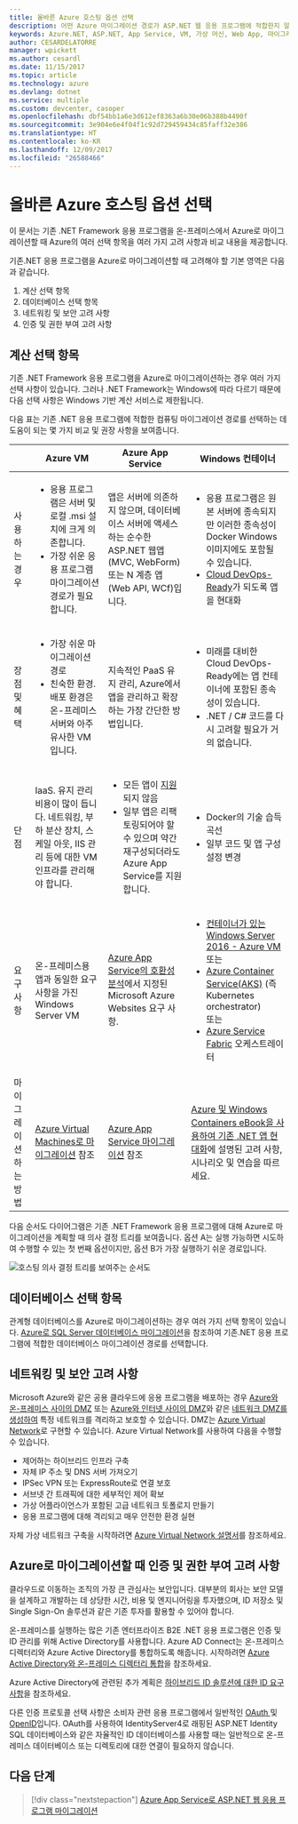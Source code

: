 ```yaml
---
title: 올바른 Azure 호스팅 옵션 선택
description: 어떤 Azure 마이그레이션 경로가 ASP.NET 웹 응용 프로그램에 적합한지 알아봅니다.
keywords: Azure.NET, ASP.NET, App Service, VM, 가상 머신, Web App, 마이그레이션, 마이그레이션
author: CESARDELATORRE
manager: wpickett
ms.author: cesardl
ms.date: 11/15/2017
ms.topic: article
ms.technology: azure
ms.devlang: dotnet
ms.service: multiple
ms.custom: devcenter, casoper
ms.openlocfilehash: dbf54bb1a6e3d612ef8363a6b30e06b388b4490f
ms.sourcegitcommit: 3e904e6e4f04f1c92d729459434c85faff32e386
ms.translationtype: HT
ms.contentlocale: ko-KR
ms.lasthandoff: 12/09/2017
ms.locfileid: "26588466"
---
```

# <a name="choose-the-right-azure-hosting-option"></a>올바른 Azure 호스팅 옵션 선택

이 문서는 기존 .NET Framework 응용 프로그램을 온-프레미스에서 Azure로 마이그레이션할 때 Azure의 여러 선택 항목을 여러 가지 고려 사항과 비교 내용을 제공합니다.

기존.NET 응용 프로그램을 Azure로 마이그레이션할 때 고려해야 할 기본 영역은 다음과 같습니다.

1.  계산 선택 항목
2.  데이터베이스 선택 항목
3.  네트워킹 및 보안 고려 사항
4.  인증 및 권한 부여 고려 사항

## <a name="compute-choices"></a>계산 선택 항목

기존 .NET Framework 응용 프로그램을 Azure로 마이그레이션하는 경우 여러 가지 선택 사항이 있습니다.  그러나 .NET Framework는 Windows에 따라 다르기 때문에 다음 선택 사항은 Windows 기반 계산 서비스로 제한됩니다.

다음 표는 기존 .NET 응용 프로그램에 적합한 컴퓨팅 마이그레이션 경로를 선택하는 데 도움이 되는 몇 가지 비교 및 권장 사항을 보여줍니다.

|                 | Azure VM | Azure App Service | Windows 컨테이너 |
|-----------------|-----------|-------------------|--------------------|
|사용하는 경우      |<ul><li>응용 프로그램은 서버 및 로컬 .msi 설치에 크게 의존합니다.</li><li>가장 쉬운 응용 프로그램 마이그레이션 경로가 필요합니다.</li></ul>|앱은 서버에 의존하지 않으며, 데이터베이스 서버에 액세스하는 순수한 ASP.NET 웹앱(MVC, WebForm) 또는 N 계층 앱(Web API, WCf)입니다. |<ul><li>응용 프로그램은 원본 서버에 종속되지만 이러한 종속성이 Docker Windows 이미지에도 포함될 수 있습니다.</li><li>[Cloud DevOps-Ready](https://docs.microsoft.com/dotnet/standard/modernize-with-azure-and-containers/lift-and-shift-existing-apps-devops/reasons-to-lift-and-shift-existing-net-apps-to-cloud-devops-ready-applications)가 되도록 앱을 현대화</li></ul>|
|장점 및 혜택  |<ul><li>가장 쉬운 마이그레이션 경로</li><li>친숙한 환경. 배포 환경은 온-프레미스 서버와 아주 유사한 VM입니다.</li></ul> |지속적인 PaaS 유지 관리, Azure에서 앱을 관리하고 확장하는 가장 간단한 방법입니다. |<ul><li>미래를 대비한 Cloud DevOps-Ready에는 앱 컨테이너에 포함된 종속성이 있습니다.</li><li>.NET / C# 코드를 다시 고려할 필요가 거의 없습니다.</li></ul> |
|단점             |IaaS. 유지 관리 비용이 많이 듭니다. 네트워킹, 부하 분산 장치, 스케일 아웃, IIS 관리 등에 대한 VM 인프라를 관리해야 합니다. |<ul><li>모든 앱이 [지원](http://www.migratetoazure.net/ReadinessAssessment)되지 않음</li><li>일부 앱은 리팩토링되어야 할 수 있으며 약간 재구성되더라도 Azure App Service를 지원합니다.</li></ul> |<ul><li>Docker의 기술 습득 곡선</li><li>일부 코드 및 앱 구성 설정 변경</li></ul>|
|요구 사항 |온-프레미스용 앱과 동일한 요구 사항을 가진 Windows Server VM | [Azure App Service의 호환성 분석](https://www.migratetoazure.net/Resources)에서 지정된 Microsoft Azure Websites 요구 사항. |<ul><li>[컨테이너가 있는 Windows Server 2016 - Azure VM](https://azuremarketplace.microsoft.com/marketplace/apps/Microsoft.WindowsServer?tab=Overview)<br />또는</li><li>[Azure Container Service(AKS)](https://azure.microsoft.com/services/container-service/) (즉 Kubernetes orchestrator)<br />또는<li>[Azure Service Fabric](https://azure.microsoft.com/services/service-fabric/) 오케스트레이터</li></ul> |
|마이그레이션하는 방법 |[Azure Virtual Machines로 마이그레이션](https://go.microsoft.com/fwlink/?linkid=862531) 참조 | [Azure App Service 마이그레이션](https://go.microsoft.com/fwlink/?linkid=862532) 참조 | [Azure 및 Windows Containers eBook을 사용하여 기존 .NET 앱 현대화](https://aka.ms/liftandshiftwithcontainersebook)에 설명된 고려 사항, 시나리오 및 연습을 따르세요. |

 다음 순서도 다이어그램은 기존 .NET Framework 응용 프로그램에 대해 Azure로 마이그레이션을 계획할 때 의사 결정 트리를 보여줍니다. 옵션 A는 실행 가능하면 시도하여 수행할 수 있는 첫 번째 옵션이지만, 옵션 B가 가장 실행하기 쉬운 경로입니다.

![호스팅 의사 결정 트리를 보여주는 순서도](media/dotnet-howto-choose-migration/decision-tree.png)

## <a name="database-choices"></a>데이터베이스 선택 항목

관계형 데이터베이스를 Azure로 마이그레이션하는 경우 여러 가지 선택 항목이 있습니다. [Azure로 SQL Server 데이터베이스 마이그레이션](https://go.microsoft.com/fwlink/?linkid=862533)을 참조하여 기존.NET 응용 프로그램에 적합한 데이터베이스 마이그레이션 경로를 선택합니다.

## <a name="networking-and-security-considerations"></a>네트워킹 및 보안 고려 사항

Microsoft Azure와 같은 공용 클라우드에 응용 프로그램을 배포하는 경우 [Azure와 온-프레미스 사이의 DMZ](https://docs.microsoft.com/azure/architecture/reference-architectures/dmz/secure-vnet-hybrid) 또는 [Azure와 인터넷 사이의 DMZ](https://docs.microsoft.com/azure/architecture/reference-architectures/dmz/secure-vnet-dmz)와 같은 [네트워크 DMZ를 생성하여](https://docs.microsoft.com/azure/architecture/reference-architectures/dmz/) 특정 네트워크를 격리하고 보호할 수 있습니다. DMZ는 [Azure Virtual Network](https://docs.microsoft.com/azure/virtual-network/virtual-networks-overview)로 구현할 수 있습니다.
Azure Virtual Network를 사용하여 다음을 수행할 수 있습니다.

- 제어하는 하이브리드 인프라 구축
- 자체 IP 주소 및 DNS 서버 가져오기
- IPSec VPN 또는 ExpressRoute로 연결 보호
- 서브넷 간 트래픽에 대한 세부적인 제어 확보
- 가상 어플라이언스가 포함된 고급 네트워크 토폴로지 만들기
- 응용 프로그램에 대해 격리되고 매우 안전한 환경 실현
 
자체 가상 네트워크 구축을 시작하려면 [Azure Virtual Network 설명서](https://docs.microsoft.com/azure/virtual-network/)를 참조하세요.

## <a name="authentication-and-authorization-considerations-when-migrating-to-azure"></a>Azure로 마이그레이션할 때 인증 및 권한 부여 고려 사항

클라우드로 이동하는 조직의 가장 큰 관심사는 보안입니다. 대부분의 회사는 보안 모델을 설계하고 개발하는 데 상당한 시간, 비용 및 엔지니어링을 투자했으며, ID 저장소 및 Single Sign-On 솔루션과 같은 기존 투자를 활용할 수 있어야 합니다.

온-프레미스를 실행하는 많은 기존 엔터프라이즈 B2E .NET 응용 프로그램은 인증 및 ID 관리를 위해 Active Directory를 사용합니다.  Azure AD Connect는 온-프레미스 디렉터리와 Azure Active Directory를 통합하도록 해줍니다.  시작하려면 [Azure Active Directory와 온-프레미스 디렉터리 통합](https://docs.microsoft.com/azure/active-directory/connect/active-directory-aadconnect)을 참조하세요.

Azure Active Directory에 관련된 추가 계획은 [하이브리드 ID 솔루션에 대한 ID 요구 사항](https://docs.microsoft.com/azure/active-directory/active-directory-hybrid-identity-design-considerations-business-needs)을 참조하세요.

다른 인증 프로토콜 선택 사항은 소비자 관련 응용 프로그램에서 일반적인 [OAuth ](https://en.wikipedia.org/wiki/OAuth) 및 [OpenID](https://en.wikipedia.org/wiki/OpenID)입니다.  OAuth를 사용하여 IdentityServer4로 래핑된 ASP.NET Identity SQL 데이터베이스와 같은 자율적인 ID 데이터베이스를 사용할 때는 일반적으로 온-프레미스 데이터베이스 또는 디렉토리에 대한 연결이 필요하지 않습니다.

## <a name="next-steps"></a>다음 단계

> [!div class="nextstepaction"]
> [Azure App Service로 ASP.NET 웹 응용 프로그램 마이그레이션](dotnet-howto-migrate-app-service.md)